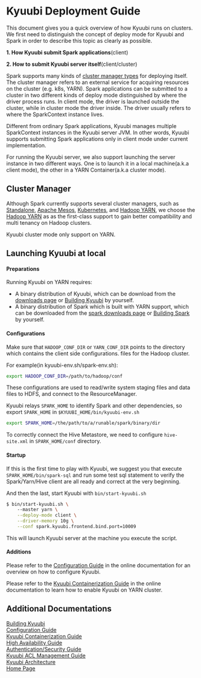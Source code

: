 # Kyuubi Deployment Guide

This document gives you a quick overview of how Kyuubi runs on clusters. We first need to distinguish the concept of
deploy mode for Kyuubi and Spark in order to describe this topic as clearly as possible.

**1. How Kyuubi submit Spark applications**(client)

**2. How to submit Kyuubi server itself**(client/cluster)

Spark supports many kinds of [cluster manager types](http://spark.apache.org/docs/latest/cluster-overview.html#cluster-manager-types)
for deploying itself. The cluster manager refers to an external service for acquiring resources on the cluster (e.g. k8s, YARN).
Spark applications can be submitted to a cluster in two different kinds of deploy mode distinguished by where the driver process runs.
In client mode, the driver is launched outside the cluster, while in cluster mode the driver inside. The driver usually refers
to where the SparkContext instance lives.

Different from ordinary Spark applications, Kyuubi manages multiple SparkContext instances in the Kyuubi server JVM.
In other words, Kyuubi supports submitting Spark applications only in client mode under current implementation.

For running the Kyuubi server, we also support launching the server instance in two different ways. One is to launch it
in a local machine(a.k.a client mode), the other in a YARN Container(a.k.a cluster mode).

<h2 id="1">Cluster Manager</h2>

Although Spark currently supports several cluster managers, such as [Standalone](http://spark.apache.org/docs/latest/spark-standalone.html),
[Apache Mesos](http://spark.apache.org/docs/latest/running-on-mesos.html), [Kubernetes](http://spark.apache.org/docs/latest/running-on-kubernetes.html),
and [Hadoop YARN](http://spark.apache.org/docs/latest/running-on-yarn.html), we choose the [Hadoop YARN](http://spark.apache.org/docs/latest/running-on-yarn.html) as
as the first-class support to gain better compatibility and multi tenancy on Hadoop clusters.

Kyuubi cluster mode only support on YARN.

<h2 id="2">Launching Kyuubi at local</h2>

<h4 id="2.1">Preparations</h4>

Running Kyuubi on YARN requires:

- A binary distribution of Kyuubi, which can be download from the [downloads page](https://github.com/yaooqinn/kyuubi/releases) or [Building Kyuubi](https://yaooqinn.github.io/kyuubi/docs/building.html) by yourself. 
- A binary distribution of Spark which is built with YARN support, which can be downloaded from the [spark downloads page](http://spark.apache.org/downloads.html) or [Building Spark](http://spark.apache.org/docs/latest/building-spark.html) by yourself.

<h4 id="2.2">Configurations</h4>

Make sure that `HADOOP_CONF_DIR` or `YARN_CONF_DIR` points to the directory which contains the client side configurations.
files for the Hadoop cluster.  

For example(in kyuubi-env.sh/spark-env.sh):

```bash
export HADOOP_CONF_DIR=/path/to/hadoop/conf
```

These configurations are used to read/write system staging files and data files to HDFS, and connect to the ResourceManager.

Kyuubi relays `SPARK_HOME` to identify Spark and other dependencies, so export `SPARK_HOME` in `$KYUUBI_HOME/bin/kyuubi-env.sh`

```bash
export SPARK_HOME=/the/path/to/a/runable/spark/binary/dir
```

To correctly connect the Hive Metastore, we need to configure `hive-site.xml` in `SPARK_HOME/conf` directory.

<h4 id="2.3">Startup</h4>

If this is the first time to play with Kyuubi, we suggest you that execute `SPARK_HOME/bin/spark-sql` and run some test
sql statement  to verify the Spark/Yarn/Hive client are all ready and correct at the very beginning.

And then the last, start Kyuubi with  `bin/start-kyuubi.sh`
```bash
$ bin/start-kyuubi.sh \ 
    --master yarn \
    --deploy-mode client \
    --driver-memory 10g \
    --conf spark.kyuubi.frontend.bind.port=10009
```

This will launch Kyuubi server at the machine you execute the script.

<h4 id="2.4">Additions</h4>

Please refer to the [Configuration Guide](https://yaooqinn.github.io/kyuubi/docs/configurations.html) in the online documentation for an overview on how to configure Kyuubi.

Please refer to the [Kyuubi Containerization Guide](https://yaooqinn.github.io/kyuubi/docs/containerization.html) in the online documentation to learn how to enable Kyuubi on YARN cluster.

## Additional Documentations
[Building Kyuubi](https://yaooqinn.github.io/kyuubi/docs/building.html)  
[Configuration Guide](https://yaooqinn.github.io/kyuubi/docs/configurations.html)  
[Kyuubi Containerization Guide](https://yaooqinn.github.io/kyuubi/docs/containerization.html)   
[High Availability Guide](https://yaooqinn.github.io/kyuubi/docs/high_availability_guide.html)  
[Authentication/Security Guide](https://yaooqinn.github.io/kyuubi/docs/authentication.html)  
[Kyuubi ACL Management Guide](https://yaooqinn.github.io/kyuubi/docs/authorization.html)  
[Kyuubi Architecture](https://yaooqinn.github.io/kyuubi/docs/architecture.html)  
[Home Page](https://yaooqinn.github.io/kyuubi/)
 

